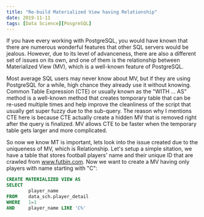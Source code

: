 ```yaml
---
title: "Re-build Materialized View having Relationship"
date: 2019-11-11
tags: [Data Science][PosgreSQL]
---
```


If you have every working with PostgreSQL, you would have known that there are numerous wonderful features that other SQL servers would be jealous. However, due to its level of advanceness, there are also a different set of issues on its own, and one of them is the relationship between Materialized View (MV), which is a well-known feature of PostgreSQL. 

Most average SQL users may never know about MV, but if they are using PostgreSQL for a while, high chance they already use it without knowing. Common Table Expression (CTE) or usually known as the "WITH ... AS" method is a well-known method that creates temporary table that can be re-used multiple times and help improve the cleanliness of the script that usually get super fuzzy due to the sub-query. The reason why I mentions CTE here is because CTE actually create a hidden MV that is removed right after the query is finalized. MV allows CTE to be faster when the temporary table gets larger and more complicated. 

So now we know MT is important, lets look into the issue created due to the uniqueness of MV, which is Relationship. Let's setup a simple sitation, we have a table that stores football players' name and their unique ID that are crawled from www.futbin.com. Now we want to create a MV having only players with name starting with "C": 

```sql
CREATE MATERIALIZED VIEW AS 
SELECT 
        player_name 
FROM    data_sch.player_detail 
WHERE   1=1
AND     player_name LIKE 'C%' 
```

